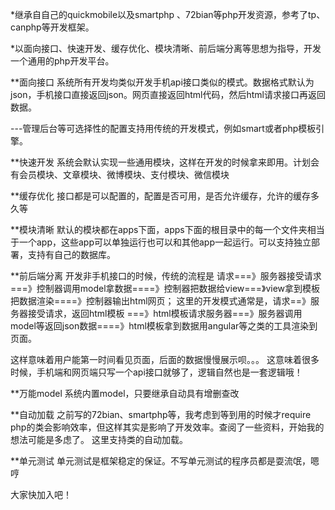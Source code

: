 
*继承自自己的quickmobile以及smartphp 、72bian等php开发资源，参考了tp、canphp等开发框架。

*以面向接口、快速开发、缓存优化、模块清晰、前后端分离等思想为指导，开发一个通用的php开发平台。

**面向接口
系统所有开发均类似开发手机api接口类似的模式。数据格式默认为json，手机接口直接返回json。网页直接返回html代码，然后html请求接口再返回数据。

---管理后台等可选择性的配置支持用传统的开发模式，例如smart或者php模板引擎。

**快速开发
系统会默认实现一些通用模块，这样在开发的时候拿来即用。计划会有会员模块、文章模块、微博模块、支付模块、微信模块

**缓存优化
接口都是可以配置的，配置是否可用，是否允许缓存，允许的缓存多久等

**模块清晰
默认的模块都在apps下面，apps下面的根目录中的每一个文件夹相当于一个app，这些app可以单独运行也可以和其他app一起运行。可以支持独立部署，支持有自己的数据库。

**前后端分离
开发非手机接口的时候，传统的流程是 请求===》服务器接受请求===》控制器调用model拿数据====》控制器把数据给view===》view拿到模板把数据渲染====》控制器输出html网页；
这里的开发模式通常是，请求==》服务器接受请求，返回html模板 ===》html模板请求服务器===》服务器调用model等返回json数据====》html模板拿到数据用angular等之类的工具渲染到页面。

这样意味着用户能第一时间看见页面，后面的数据慢慢展示呗。。。
这意味着很多时候，手机端和网页端只写一个api接口就够了，逻辑自然也是一套逻辑哦！


**万能model
系统内置model，只要继承自动具有增删查改


**自动加载
之前写的72bian、smartphp等，我考虑到等到用的时候才require php的类会影响效率，但这样其实是影响了开发效率。查阅了一些资料，开始我的想法可能是多虑了。
这里支持类的自动加载。

**单元测试
单元测试是框架稳定的保证。不写单元测试的程序员都是耍流氓，嗯哼


大家快加入吧！


